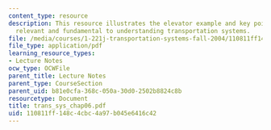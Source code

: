 ```yaml
---
content_type: resource
description: This resource illustrates the elevator example and key points which are
  relevant and fundamental to understanding transportation systems.
file: /media/courses/1-221j-transportation-systems-fall-2004/110811ff148c4cbc4a97b045e6416c42_trans_sys_chap06.pdf
file_type: application/pdf
learning_resource_types:
- Lecture Notes
ocw_type: OCWFile
parent_title: Lecture Notes
parent_type: CourseSection
parent_uid: b81e0cfa-368c-050a-30d0-2502b8824c8b
resourcetype: Document
title: trans_sys_chap06.pdf
uid: 110811ff-148c-4cbc-4a97-b045e6416c42
---
```

